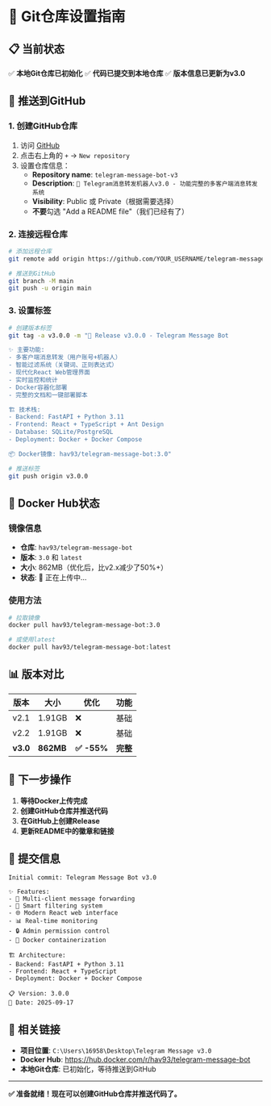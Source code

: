 # 🔧 Git仓库设置指南

## 📋 当前状态

✅ **本地Git仓库已初始化**
✅ **代码已提交到本地仓库**
✅ **版本信息已更新为v3.0**

## 🚀 推送到GitHub

### 1. 创建GitHub仓库

1. 访问 [GitHub](https://github.com)
2. 点击右上角的 `+` → `New repository`
3. 设置仓库信息：
   - **Repository name**: `telegram-message-bot-v3`
   - **Description**: `🚀 Telegram消息转发机器人v3.0 - 功能完整的多客户端消息转发系统`
   - **Visibility**: Public 或 Private（根据需要选择）
   - **不要**勾选 "Add a README file"（我们已经有了）

### 2. 连接远程仓库

```bash
# 添加远程仓库
git remote add origin https://github.com/YOUR_USERNAME/telegram-message-bot-v3.git

# 推送到GitHub
git branch -M main
git push -u origin main
```

### 3. 设置标签

```bash
# 创建版本标签
git tag -a v3.0.0 -m "🎉 Release v3.0.0 - Telegram Message Bot

✨ 主要功能:
- 多客户端消息转发（用户账号+机器人）
- 智能过滤系统（关键词、正则表达式）
- 现代化React Web管理界面
- 实时监控和统计
- Docker容器化部署
- 完整的文档和一键部署脚本

🏗️ 技术栈:
- Backend: FastAPI + Python 3.11
- Frontend: React + TypeScript + Ant Design
- Database: SQLite/PostgreSQL
- Deployment: Docker + Docker Compose

📦 Docker镜像: hav93/telegram-message-bot:3.0"

# 推送标签
git push origin v3.0.0
```

## 🐳 Docker Hub状态

### 镜像信息
- **仓库**: `hav93/telegram-message-bot`
- **版本**: `3.0` 和 `latest`
- **大小**: 862MB（优化后，比v2.x减少了50%+）
- **状态**: 🔄 正在上传中...

### 使用方法
```bash
# 拉取镜像
docker pull hav93/telegram-message-bot:3.0

# 或使用latest
docker pull hav93/telegram-message-bot:latest
```

## 📊 版本对比

| 版本 | 大小 | 优化 | 功能 |
|------|------|------|------|
| v2.1 | 1.91GB | ❌ | 基础 |
| v2.2 | 1.91GB | ❌ | 基础 |
| **v3.0** | **862MB** | **✅ -55%** | **完整** |

## 🎯 下一步操作

1. **等待Docker上传完成**
2. **创建GitHub仓库并推送代码**
3. **在GitHub上创建Release**
4. **更新README中的徽章和链接**

## 📝 提交信息

```
Initial commit: Telegram Message Bot v3.0

✨ Features:
- 🔄 Multi-client message forwarding
- 🎯 Smart filtering system
- 🌐 Modern React web interface
- 📊 Real-time monitoring
- 🔒 Admin permission control
- 🐳 Docker containerization

🏗️ Architecture:
- Backend: FastAPI + Python 3.11
- Frontend: React + TypeScript
- Deployment: Docker + Docker Compose

📋 Version: 3.0.0
📅 Date: 2025-09-17
```

## 🔗 相关链接

- **项目位置**: `C:\Users\16958\Desktop\Telegram Message v3.0`
- **Docker Hub**: https://hub.docker.com/r/hav93/telegram-message-bot
- **本地Git仓库**: 已初始化，等待推送到GitHub

---

**✅ 准备就绪！现在可以创建GitHub仓库并推送代码了。**
